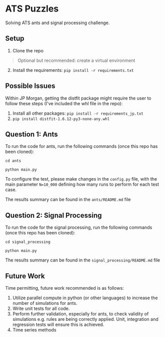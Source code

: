 # ATS Puzzles

Solving ATS ants and signal processing challenge.

## Setup
1) Clone the repo
> Optional but recommended: create a virtual environment
2) Install the requirements: `pip install -r requirements.txt`


## Possible Issues
Within JP Morgan, getting the distfit package might require the user to follow these steps (I've included the whl file in the repo):
1) Install all other packages: `pip install -r requirements_jp.txt`
2) `pip install distfit-1.6.12-py3-none-any.whl`

## Question 1: Ants
To run the code for ants, run the following commands (once this repo has been cloned):

`cd ants`

`python main.py`

To configure the test, please make changes in the `config.py` file, with the main parameter `N=10_000` defining how many runs to perform for each test case.

The results summary can be found in the `ants/README.md` file

## Question 2: Signal Processing
To run the code for the signal processing, run the following commands (once this repo has been cloned):

`cd signal_processing`

`python main.py`

The results summary can be found in the `signal_processing/README.md` file


## Future Work

Time permitting, future work recommended is as follows:
1) Utilize parallel compute in python (or other languages) to increase the number of simulations for ants.
2) Write unit tests for all code.
3) Perform further validation, especially for ants, to check validity of simulations e.g. rules are being correctly applied. Unit, integration and regression tests will ensure this is achieved.
4) Time series methods
